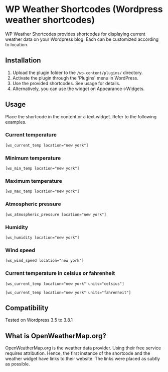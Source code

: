 # WP Weather Shortcodes (Wordpress weather shortcodes)
WP Weather Shortcodes provides shortcodes for displaying current weather data on your Wordpress blog. Each can be customized according to location.

## Installation

1. Upload the plugin folder to the `/wp-content/plugins/` directory.
2. Activate the plugin through the 'Plugins' menu in WordPress.
3. Use the provided shortcodes. See usage for details.
4. Alternatively, you can use the widget on Appearance->Widgets.

## Usage

Place the shortcode in the content or a text widget. Refer to the following examples.

### Current temperature
`[ws_current_temp location="new york"] `

### Minimum temperature
`[ws_min_temp location="new york"]`

### Maximum temperature
`[ws_max_temp location="new york"]`

### Atmospheric pressure
`[ws_atmospheric_pressure location="new york"]`

### Humidity
`[ws_humidity location="new york"]`

### Wind speed
`[ws_wind_speed location="new york"]`

### Current temperature in celsius or fahrenheit
`[ws_current_temp location="new york" units="celsius"]`

`[ws_current_temp location="new york" units="fahrenheit"]`

## Compatibility

Tested on Wordpress 3.5 to 3.8.1

## What is OpenWeatherMap.org?

OpenWeatherMap.org is the weather data provider. Using their free service requires attribution. Hence, the first instance of the shortcode and the weather widget have links to their website. The links were placed as subtly as possible. 
